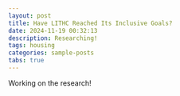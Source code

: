 ```yaml
---
layout: post
title: Have LITHC Reached Its Inclusive Goals?
date: 2024-11-19 00:32:13
description: Researching!
tags: housing
categories: sample-posts
tabs: true
---
```


Working on the research! 
